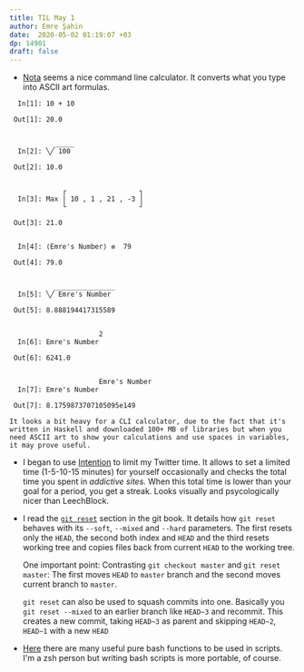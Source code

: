 ```yaml
---
title: TIL May 1 
author: Emre Şahin
date:  2020-05-02 01:19:07 +03
dp: 14901
draft: false
---
```



- [Nota](https://kary.us/nota/) seems a nice command line calculator. It converts what you type into
    ASCII art formulas. 


```
  In[1]: 10 + 10

 Out[1]: 20.0


           _____
  In[2]: ╲╱ 100

 Out[2]: 10.0


             ┌                  ┐
  In[3]: Max │ 10 , 1 , 21 , -3 │
             └                  ┘

 Out[3]: 21.0


  In[4]: ⟨Emre's Number⟩ ≡  79

 Out[4]: 79.0


           _______________
  In[5]: ╲╱ Emre's Number

 Out[5]: 8.888194417315589


                      2
  In[6]: Emre's Number

 Out[6]: 6241.0


                      Emre's Number
  In[7]: Emre's Number

 Out[7]: 8.1759873707105095e149

```

    It looks a bit heavy for a CLI calculator, due to the fact that it's written in Haskell and downloaded 100+ MB of libraries but when you need ASCII art to show your calculations and use spaces in variables, it may prove useful. 


- I began to use [Intention](https://www.getintention.com/) to limit my Twitter time. It allows to
    set a limited time (1-5-10-15 minutes) for yourself occasionally and checks the total time you
    spent in *addictive sites.* When this total time is lower than your goal for a period, you get a
    streak. Looks visually and psycologically nicer than LeechBlock. 

- I read the [`git reset`](http://www.git-scm.com/book/en/v2/Git-Tools-Reset-Demystified) section in
    the git book. It details how `git reset` behaves with its `--soft`, `--mixed` and `--hard`
    parameters. The first resets only the `HEAD`, the second both index and `HEAD` and the third
    resets working tree and copies files back from current `HEAD` to the working tree. 

    One important point: Contrasting `git checkout master` and `git reset master`: The first moves `HEAD` to `master` branch and the second moves current branch to `master`.

    `git reset` can also be used to squash commits into one. Basically you `git reset --mixed` to an
    earlier branch like `HEAD~3` and recommit. This creates a new commit, taking `HEAD~3` as parent
    and skipping `HEAD~2`, `HEAD~1` with a new `HEAD`

- [Here](https://github.com/dylanaraps/pure-bash-bible) there are many useful pure bash functions to
    be used in scripts. I'm a zsh person but writing bash scripts is more portable, of course. 
